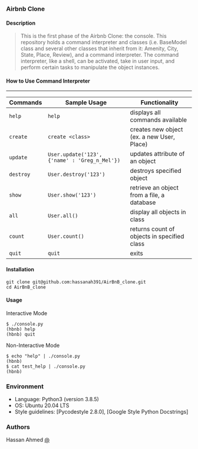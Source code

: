 ### Airbnb Clone
#### Description
> This is the first phase of the Airbnb Clone: the console.
> This repository holds a command interpreter and classes (i.e. BaseModel class
> and several other classes that inherit from it: Amenity, City, State, Place,
> Review), and a command interpreter. The command interpreter, like a shell,
> can be activated, take in user input, and perform certain tasks
> to manipulate the object instances.
#### How to Use Command Interpreter
---
| Commands  | Sample Usage                                  | Functionality                              |
| --------- | --------------------------------------------- | ------------------------------------------ |
| `help`    | `help`                                        | displays all commands available            |
| `create`  | `create <class>`                              | creates new object (ex. a new User, Place) |
| `update`  | `User.update('123', {'name' : 'Greg_n_Mel'})` | updates attribute of an object             |
| `destroy` | `User.destroy('123')`                         | destroys specified object                  |
| `show`    | `User.show('123')`                            | retrieve an object from a file, a database |
| `all`     | `User.all()`                                  | display all objects in class               |
| `count`   | `User.count()`                                | returns count of objects in specified class|
| `quit`    | `quit`                                        | exits                                      |
#### Installation
```
git clone git@github.com:hassanah391/AirBnB_clone.git
cd AirBnB_clone
```
#### Usage
Interactive Mode
```
$ ./console.py
(hbnb) help
(hbnb) quit
```
Non-Interactive Mode
```
$ echo "help" | ./console.py
(hbnb)
$ cat test_help | ./console.py
(hbnb)
```
### Environment
* Language: Python3 (version 3.8.5)
* OS: Ubuntu 20.04 LTS
* Style guidelines: [Pycodestyle 2.8.0], [Google Style Python Docstrings]
### Authors
Hassan Ahmed [@](https://www.linkedin.com/in/hassan-ahmed-77578b206/)